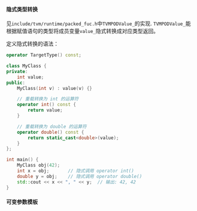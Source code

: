 

#### 隐式类型转换
见`include/tvm/runtime/packed_fuc.h`中`TVMPODValue_`的实现.
`TVMPODValue_`能根据赋值语句的类型将成员变量`value_`隐式转换成对应类型返回。

定义隐式转换的语法：

```cpp
operator TargetType() const;
```

```cpp
class MyClass {
private:
    int value;
public:
    MyClass(int v) : value(v) {}

    // 重载转换为 int 的运算符
    operator int() const {
        return value;
    }

    // 重载转换为 double 的运算符
    operator double() const {
        return static_cast<double>(value);
    }
};

int main() {
    MyClass obj(42);
    int x = obj;       // 隐式调用 operator int()
    double y = obj;    // 隐式调用 operator double()
    std::cout << x << ", " << y;  // 输出: 42, 42
}
```

#### 可变参数模板
